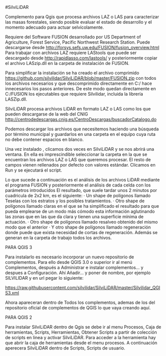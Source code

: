 #SilviLiDAR


Complemento para Qgis que procesa archivos LAZ o LAS para caracterizar las masas forestales, siendo posible evaluar el estado de desarrollo y el momento adecuado para actuar selvícolamente.

Requiere del Software FUSION desarrollado por US Department of Agriculture, Forest Service, Pacific Northwest Research Station. Puede descargarse desde http://forsys.sefs.uw.edu/FUSION/fusion_overview.html
Para trabajar con archivos LAZ requiere LAStools que puede ser descargado desde http://rapidlasso.com/lastools/ y posteriormente copiar el archivo LASzip.dll en la carpeta de instalación de FUSION.

Para simplificar la instalación se ha creado el archivo comprimido https://github.com/silvilidar/SilviLiDAR/blob/master/FUSION.zip con todos los archivos necesarios y que descomprimido directamente en C:/ hace innecesarios los pasos anteriores. De este modo quedan directamente en C:/FUSION los ejecutables que requiere Silvilidar, incluida la librería LASZip.dll.


SilviLiDAR procesa archivos LiDAR en formato LAZ o LAS como los que pueden descargarse de la web del CNIG
http://centrodedescargas.cnig.es/CentroDescargas/buscadorCatalogo.do

Podemos descargar los archivos que necesitemos haciendo una búsqueda por término municipal y guardarlos en una carpeta en el equipo cuya ruta no debe contener espacios en blanco.

Una vez instalado , clicamos dos veces en SilviLiDAR y se nos abrirá una ventana. En ella es imprescindible seleccionar la carpeta en la que se encuentran los archivos LAZ o LAS que queremos procesar.
El resto de campos vienen rellenados por defecto con valores estándar.
Clicamos en Run y se ejecutará el script.

Lo que sucede a continuación es el análisis de los archivos LiDAR mediante el programa FUSION y posteriormente el análisis de cada celda con los parámetros introducidos 
El resultado, que suele tardar unos 2 minutos por cuadricula de 2x2 km, es el siguiente:
· Un shape de polígonos llamado Teselas con los estratos y los posibles tratamientos.
· Otro shape de polígonos llamado claras en el que se ha simplificado el resultado para que pueda emplearse de un modo más cómodo esta información aglutinando las zonas que en las que da clara y tienen una superficie mínima de actuación.
· Otro shape de polígonos llamado resalveo obtenido del mismo modo que el anterior
· Y otro shape de polígonos llamado regeneración donde puede que exista necesidad de cortas de regeneración.
Además se generan en la carpeta de trabajo todos los archivos.

PARA QGIS 3

Para instalarlo es necesario incorporar un nuevo repositorio de complementos. Para ello desde QGIS 3.0 o superior ir al menú Complementos, después a Administrar e instalar complementos... y despues a Configuración. Ahí Añadir... y poner de nombre, por ejemplo SILVILIDAR y en url pegar lo siguiente:

https://raw.githubusercontent.com/silvilidar/SilviLiDAR/master/Silvilidar_QGIS3.xml

Ahora apareceran dentro de Todos los complementos, ademas de los del repositorio oficial de complementos de QGIS lo que vaya creando aquí.

PARA QGIS 2

Para instalar SilviLiDAR dentro de Qgis se debe ir al menu Procesos, Caja de herramientas, Scripts, Herramientas, Obtener Scripts a partir de colección de scripts en linea y activar SilviLiDAR.
Para acceder a la herramienta hay que abrir la caja de herramientas desde el menu procesos. A continuación aperecera SilviLiDAR dentro de Scripts, Scripts de usuario.

